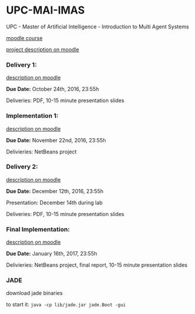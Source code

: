 # UPC-MAI-IMAS
UPC - Master of Artificial Intelligence - Introduction to Multi Agent Systems

[moodle course](https://moodle.urv.cat/moodle/course/view.php?id=69021)

[project description on moodle](https://moodle.urv.cat/moodle/mod/page/view.php?id=1726590)


### Delivery 1: ###
[description on moodle](https://moodle.urv.cat/moodle/mod/page/view.php?id=1726585)

**Due Date:** October 24th, 2016, 23:55h

Deliveries: PDF, 10-15 minute presentation slides

### Implementation 1: ###

[description on moodle](https://moodle.urv.cat/moodle/mod/assign/view.php?id=1726594)

**Due Date:** November 22nd, 2016, 23:55h

Delivieries: NetBeans project

### Delivery 2: ###
[description on moodle](https://moodle.urv.cat/moodle/mod/page/view.php?id=1726587)

**Due Date:** December 12th, 2016, 23:55h

Presentation: December 14th during lab

Deliveries: PDF, 10-15 minute presentation slides

### Final Implementation: ###

[description on moodle](https://moodle.urv.cat/moodle/mod/assign/view.php?id=1726595)

**Due Date:** January 16th, 2017, 23:55h

Delivieries: NetBeans project, final report, 10-15 minute presentation slides 

### JADE ###

download jade binaries

to start it: `java -cp lib/jade.jar jade.Boot -gui`
